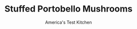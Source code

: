 ---
layout: ../../layouts/MarkdownPostLayout.astro
title: Stuffed Portobello Mushrooms
author: America's Test Kitchen
pubDate: 2023-03-15
description: "Our easy technique transforms what is typically a tired, squishy vegetarian entree into a tender, flavor-packed dish anyone would love to eat."
image_url: https://res.cloudinary.com/hksqkdlah/image/upload/ar_1:1,c_fill,dpr_2.0,f_auto,fl_lossy.progressive.strip_profile,g_faces:auto,q_auto:low,w_344/43359-sfs-stuffed-portobello-mushrooms-24
tags: ["Appetizers","Cheese","Vegetables","Weeknight"]
calories: 1867
protein: 14
carbohydrates: 8
fats: 41
fiber: 1
ingredients: ["1/2 cup plus 1 tablespoon, extra-virgin olive oil","3 tablespoons, red wine vinegar",", Salt and pepper","4 , portobello mushroom cap (4 to 5 inches in diameter), gills removed","1/2 cup, panko bread crumb","1 ounce, Parmesan cheese, grated (1/2 cup)","10 ounces, Swiss chard, stems and leaves cut into ½-inch pieces","3 , garlic cloves, minced","1/8 teaspoon, red pepper flakes","4 ounces, goat cheese, softened","1/2 cup torn, fresh basil leaf","1 1/2 teaspoons, grated lemon zest"]
serves: 4
time: "30 minutes"
instructions: ["Adjust oven racks to upper-middle and lower-middle positions and heat oven to 475 degrees. Combine 6 tablespoons oil, vinegar, ½ teaspoon salt, and ½ teaspoon pepper in 1-gallon zipper-lock bag. Add mushrooms, seal bag, turn to coat, and let sit at room temperature for at least 30 minutes or up to 1 hour.","Line rimmed baking sheet with parchment paper. Arrange mushrooms gill side down on prepared sheet. Roast on lower rack until tender, about 20 minutes.","Combine panko and 2 tablespoons oil in 12-inch nonstick skillet and cook over medium heat, stirring frequently, until golden brown, about 5 minutes; transfer to bowl and stir in Parmesan. Wipe skillet clean with paper towels.","Heat remaining 1 tablespoon oil in now-empty skillet over medium-high heat until shimmering. Add chard and ¼ teaspoon salt and cook until wilted and liquid has evaporated, 5 to 7 minutes. Stir in garlic and pepper flakes and cook until fragrant, about 30 seconds. Off heat, stir in goat cheese, basil, and lemon zest.","Flip mushrooms gill side up and distribute filling evenly among mushrooms. Sprinkle panko mixture evenly over top. Bake on upper rack until topping is golden brown, about 4 minutes. Serve."]
nutrition: ["367 mg Potassium, K","252 mg Phosphorus, P","324 mg Calcium, Ca","2 mg Iron, Fe","75 mg Magnesium, Mg","550 mg Sodium, Na","1 mg Zinc, Zn","41 g Total lipid (fat)","24 g Fatty acids, total monounsaturated","3 g Fatty acids, total polyunsaturated","23 mg Vitamin C, total ascorbic acid","25 mg Cholesterol","11 g Fatty acids, total saturated","1 g Fiber, total dietary","19 µg Folate, food","1 g Sugars, total","620 µg Vitamin K (phylloquinone)","116 g Water","10 g Carbohydrate, by difference","19 µg Folate, DFE","14 g Protein","5 mg Vitamin E (alpha-tocopherol)","345 µg Vitamin A, RAE","8 g Carbohydrates (net)","466 kcal Energy","1867 calories"]
notes: "Use a spoon to remove the gills from the mushroom caps."
---